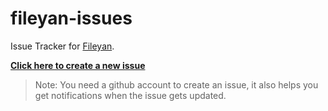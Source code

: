# fileyan-issues
Issue Tracker for [Fileyan](https://github.com/mgenware/fileyan-releases).

**[Click here to create a new issue](https://github.com/mgenware/fileyan-issues/issues/new)**

> Note: You need a github account to create an issue, it also helps you get notifications when the issue gets updated.
